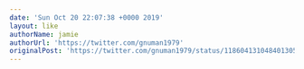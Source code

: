 ```yaml
---
date: 'Sun Oct 20 22:07:38 +0000 2019'
layout: like
authorName: jamie
authorUrl: 'https://twitter.com/gnuman1979'
originalPost: 'https://twitter.com/gnuman1979/status/1186041310484013057'
---
```

